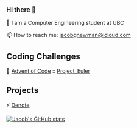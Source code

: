 ### Hi there 👋

📘 I am a Computer Engineering student at UBC

📫 How to reach me: jacobgnewman@icloud.com


## Coding Challenges

:christmas_tree: [Advent of Code](https://github.com/MountainGray/advent) :: [Project_Euler](https://github.com/MountainGray/project_euler)

## Projects

⚡ [Denote](https://github.com/MountainGray/Denote)


[![Jacob's GitHub stats](https://github-readme-stats.vercel.app/api?username=jacobgnewman&show_icons=true&theme=github_dark)](https://github.com/anuraghazra/github-readme-stats)
